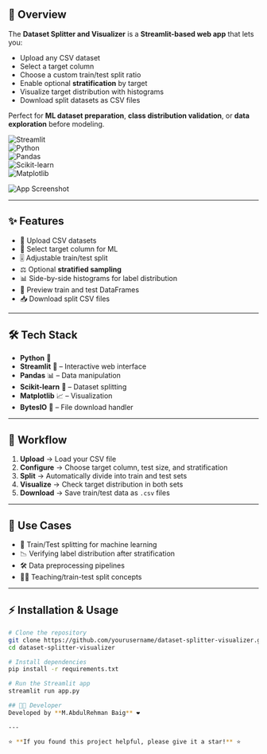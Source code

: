 ## 🚀 Overview  
The **Dataset Splitter and Visualizer** is a **Streamlit-based web app** that lets you:  
- Upload any CSV dataset  
- Select a target column  
- Choose a custom train/test split ratio  
- Enable optional **stratification** by target  
- Visualize target distribution with histograms  
- Download split datasets as CSV files  

Perfect for **ML dataset preparation**, **class distribution validation**, or **data exploration** before modeling.

![Streamlit](https://img.shields.io/badge/Framework-Streamlit-red?logo=streamlit)  
![Python](https://img.shields.io/badge/Language-Python-blue?logo=python)  
![Pandas](https://img.shields.io/badge/Library-Pandas-yellowgreen)  
![Scikit-learn](https://img.shields.io/badge/Library-Scikit--learn-orange)  
![Matplotlib](https://img.shields.io/badge/Library-Matplotlib-lightgrey)

![App Screenshot](your-app-screenshot.png) <!-- Replace with actual image -->

---

## ✨ Features  
- 📁 Upload CSV datasets  
- 🎯 Select target column for ML  
- 🎚️ Adjustable train/test split  
- ⚖️ Optional **stratified sampling**  
- 📊 Side-by-side histograms for label distribution  
- 🧾 Preview train and test DataFrames  
- 📥 Download split CSV files  

---

## 🛠️ Tech Stack  
- **Python** 🐍  
- **Streamlit** 🎨 – Interactive web interface  
- **Pandas** 📊 – Data manipulation  
- **Scikit-learn** 🔀 – Dataset splitting  
- **Matplotlib** 📈 – Visualization  
- **BytesIO** 💾 – File download handler  

---

## 📂 Workflow  
1. **Upload** → Load your CSV file  
2. **Configure** → Choose target column, test size, and stratification  
3. **Split** → Automatically divide into train and test sets  
4. **Visualize** → Check target distribution in both sets  
5. **Download** → Save train/test data as `.csv` files  

---

## 🎯 Use Cases  
- 🧠 Train/Test splitting for machine learning  
- 📉 Verifying label distribution after stratification  
- 🛠️ Data preprocessing pipelines  
- 👩‍🏫 Teaching/train-test split concepts  

---

## ⚡ Installation & Usage

```bash
# Clone the repository
git clone https://github.com/yourusername/dataset-splitter-visualizer.git
cd dataset-splitter-visualizer

# Install dependencies
pip install -r requirements.txt

# Run the Streamlit app
streamlit run app.py

## 👨‍💻 Developer
Developed by **M.AbdulRehman Baig** ❤️

---

⭐ **If you found this project helpful, please give it a star!** ⭐